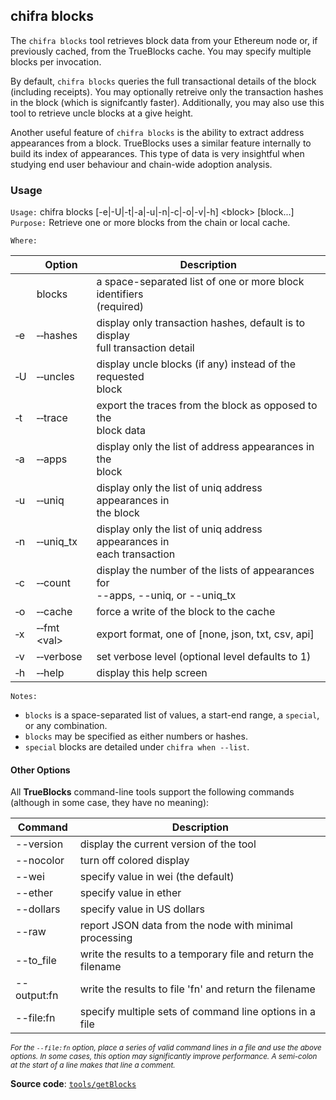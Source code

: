 ## chifra blocks

The `chifra blocks` tool retrieves block data from your Ethereum node or, if previously cached, from the TrueBlocks cache. You may specify multiple blocks per invocation.

By default, `chifra blocks` queries the full transactional details of the block (including receipts). You may optionally retreive only the transaction hashes in the block (which is signifcantly faster). Additionally, you may also use this tool to retrieve uncle blocks at a give height.

Another useful feature of `chifra blocks` is the ability to extract address appearances from a block. TrueBlocks uses a similar feature internally to build its index of appearances. This type of data is very insightful when studying end user behaviour and chain-wide adoption analysis.

### Usage

`Usage:`    chifra blocks [-e|-U|-t|-a|-u|-n|-c|-o|-v|-h] &lt;block&gt; [block...]  
`Purpose:`  Retrieve one or more blocks from the chain or local cache.

`Where:`

|          | Option                        | Description                                                                         |
| -------- | ----------------------------- | ----------------------------------------------------------------------------------- |
|          | blocks                        | a space-separated list of one or more block identifiers<br/>(required)              |
| &#8208;e | &#8208;&#8208;hashes          | display only transaction hashes, default is to display<br/>full transaction detail  |
| &#8208;U | &#8208;&#8208;uncles          | display uncle blocks (if any) instead of the requested<br/>block                    |
| &#8208;t | &#8208;&#8208;trace           | export the traces from the block as opposed to the<br/>block data                   |
| &#8208;a | &#8208;&#8208;apps            | display only the list of address appearances in the<br/>block                       |
| &#8208;u | &#8208;&#8208;uniq            | display only the list of uniq address appearances in<br/>the block                  |
| &#8208;n | &#8208;&#8208;uniq_tx         | display only the list of uniq address appearances in<br/>each transaction           |
| &#8208;c | &#8208;&#8208;count           | display the number of the lists of appearances for<br/>--apps, --uniq, or --uniq_tx |
| &#8208;o | &#8208;&#8208;cache           | force a write of the block to the cache                                             |
| &#8208;x | &#8208;&#8208;fmt &lt;val&gt; | export format, one of [none, json, txt, csv, api]                                   |
| &#8208;v | &#8208;&#8208;verbose         | set verbose level (optional level defaults to 1)                                    |
| &#8208;h | &#8208;&#8208;help            | display this help screen                                                            |

`Notes:`

- `blocks` is a space-separated list of values, a start-end range, a `special`, or any combination.
- `blocks` may be specified as either numbers or hashes.
- `special` blocks are detailed under `chifra when --list`.

#### Other Options

All **TrueBlocks** command-line tools support the following commands (although in some case, they have no meaning):

| Command     | Description                                                   |
| ----------- | ------------------------------------------------------------- |
| --version   | display the current version of the tool                       |
| --nocolor   | turn off colored display                                      |
| --wei       | specify value in wei (the default)                            |
| --ether     | specify value in ether                                        |
| --dollars   | specify value in US dollars                                   |
| --raw       | report JSON data from the node with minimal processing        |
| --to_file   | write the results to a temporary file and return the filename |
| --output:fn | write the results to file 'fn' and return the filename        |
| --file:fn   | specify multiple sets of command line options in a file       |

<small>*For the `--file:fn` option, place a series of valid command lines in a file and use the above options. In some cases, this option may significantly improve performance. A semi-colon at the start of a line makes that line a comment.*</small>

**Source code**: [`tools/getBlocks`](https://github.com/TrueBlocks/trueblocks-core/tree/master/src/tools/getBlocks)

